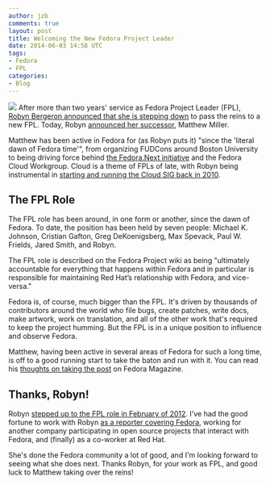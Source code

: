 ```yaml
---
author: jzb
comments: true
layout: post
title: Welcoming the New Fedora Project Leader
date: 2014-06-03 14:58 UTC
tags:
- Fedora
- FPL
categories:
- Blog
---
```

![](blog/fedora-logo.png)
After more than two years' service as Fedora Project Leader (FPL), [Robyn Bergeron announced that she is stepping down](http://robyn.io/2014/05/19/thanks-to-you-im-much-obliged/) to pass the reins to a new FPL. Today, Robyn [announced her successor](http://robyn.io/2014/06/03/new-fpl/), Matthew Miller.

Matthew has been active in Fedora for (as Robyn puts it) "since the 'literal dawn of Fedora time'", from organizing FUDCons around Boston University to being driving force behind [the Fedora.Next initiative](http://fedoramagazine.org/fedora-present-and-future-a-fedora-next-2014-update-part-i-why/) and the Fedora Cloud Workgroup. Cloud is a theme of FPLs of late, with Robyn being instrumental in [starting and running the Cloud SIG back in 2010](http://www.linux-magazine.com/Online/News/Beyond-FUDCon-with-Robyn-Bergeron-Fedora-Program-Manager).

## The FPL Role

The FPL role has been around, in one form or another, since the dawn of Fedora. To date, the position has been held by seven people: Michael K. Johnson, Cristian Gafton, Greg DeKoenigsberg, Max Spevack, Paul W. Frields, Jared Smith, and Robyn.

The FPL role is described on the Fedora Project wiki as being "ultimately accountable for everything that happens within Fedora and in particular is responsible for maintaining Red Hat’s relationship with Fedora, and vice-versa."

Fedora is, of course, much bigger than the FPL. It's driven by thousands of contributors around the world who file bugs, create patches, write docs, make artwork, work on translation, and all of the other work that's required to keep the project humming. But the FPL is in a unique position to influence and observe Fedora.

Matthew, having been active in several areas of Fedora for such a long time, is off to a good running start to take the baton and run with it. You can read his [thoughts on taking the post](http://fedoramagazine.org/?p=1772) on Fedora Magazine.

## Thanks, Robyn!

Robyn [stepped up to the FPL role in February of 2012](http://robyn.io/2012/02/07/meat-your-new-fp/). I've had the good fortune to work with Robyn [as a reporter covering Fedora](https://www.linux.com/learn/tutorials/544337:the-torch-is-passed-talking-with-new-fedora-project-leader-robyn-bergeron),  working for another company participating in open source projects that interact with Fedora, and (finally) as a co-worker at Red Hat. 

She's done the Fedora community a lot of good, and I'm looking forward to seeing what she does next. Thanks Robyn, for your work as FPL, and good luck to Matthew taking over the reins! 
